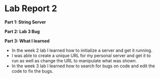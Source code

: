 # Lab Report 2
**Part 1: String Server**

**Part 2: Lab 3 Bug**

**Part 3: What I learned**
- In the week 2 lab I learned how to initialize a server and get it running. 
- I was able to create a unique URL for my personal server and get it to run as well as change the URL to manipulate what was shown.
- In the week 3 lab I learned how to search for bugs on code and edit the code to fix the bugs.
